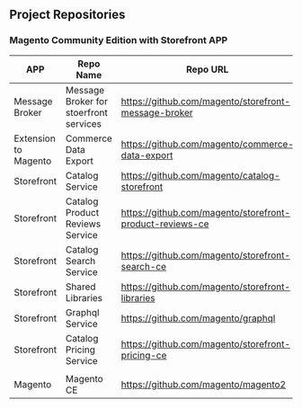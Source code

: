 ## Project Repositories 
 
### Magento Community Edition with Storefront APP
APP | Repo Name | Repo URL | Repo Branch |
| -------- |------------ | ------------- | ------------- |
| Message Broker | Message Broker for stoerfront services | https://github.com/magento/storefront-message-broker | main
| Extension to Magento | Commerce Data Export  | https://github.com/magento/commerce-data-export | main
| Storefront | Catalog Service | https://github.com/magento/catalog-storefront | develop
| Storefront | Catalog Product Reviews Service | https://github.com/magento/storefront-product-reviews-ce | main
| Storefront | Catalog Search Service | https://github.com/magento/storefront-search-ce | main
| Storefront | Shared Libraries | https://github.com/magento/storefront-libraries | main
| Storefront | Graphql Service | https://github.com/magento/graphql | master
| Storefront | Catalog Pricing Service | https://github.com/magento/storefront-pricing-ce | main
|  |  |  | 
| Magento | Magento CE | https://github.com/magento/magento2 | develop-storefront
